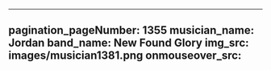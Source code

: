 ------
pagination_pageNumber: 1355
musician_name: Jordan
band_name: New Found Glory
img_src: images/musician1381.png
onmouseover_src: 
------